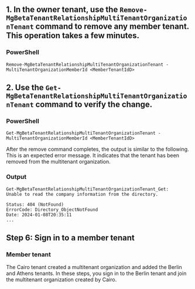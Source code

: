 ## 1. In the owner tenant, use the `Remove-MgBetaTenantRelationshipMultiTenantOrganizationTenant` command to remove any member tenant. This operation takes a few minutes.

### PowerShell
```
Remove-MgBetaTenantRelationshipMultiTenantOrganizationTenant -
MultiTenantOrganizationMemberId <MemberTenantIdD>
```

## 2. Use the `Get-MgBetaTenantRelationshipMultiTenantOrganizationTenant` command to verify the change.

### PowerShell
```
Get-MgBetaTenantRelationshipMultiTenantOrganizationTenant -
MultiTenantOrganizationMemberId <MemberTenantIdD>
```

After the remove command completes, the output is similar to the following. This is an expected error message. It indicates that the tenant has been removed from the multitenant organization.

### Output
```
Get-MgBetaTenantRelationshipMultiTenantOrganizationTenant_Get:
Unable to read the company information from the directory.

Status: 404 (NotFound)
ErrorCode: Directory_ObjectNotFound
Date: 2024-01-08T20:35:11
...
```

## Step 6: Sign in to a member tenant

### Member tenant

The Cairo tenant created a multitenant organization and added the Berlin and Athens tenants. In these steps, you sign in to the Berlin tenant and join the multitenant organization created by Cairo.
